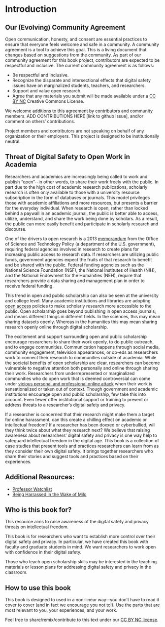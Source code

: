 # Introduction

## Our (Evolving) Community Agreement

Open communication, honesty, and consent are essential practices to ensure that everyone feels welcome and safe in a community. A community agreement is a tool to achieve this goal. This is a living document that changes based on suggestions from the community.  As part of our community agreement for this book project, contributors are expected to be respectful and inclusive. The current community agreement is as follows:
* Be respectful and inclusive.
* Recognize the disparate and intersectional effects that digital safety issues have on marginalized students, teachers, and researchers.
* Support and value open research.
* Agree that any materials you submit will be made available under a [CC BY NC](https://creativecommons.org/licenses/by-nc/4.0/legalcode) Creative Commons License.

We welcome additions to this agreement by contributors and community members. ADD CONTRIBUTIONS HERE [link to github issue], and/or comment on others’ contributions.

Project members and contributors are not speaking on behalf of any organization or their employers. This project is designed to be institutionally neutral.

## Threat of Digital Safety to Open Work in Academia

Researchers and academics are increasingly being called to work and publish “open”--in other words, to share their work freely with the public. In part due to the high cost of academic research publications, scholarly research is often only available to those with a university resource subscription in the form of databases or journals. This model privileges those with academic affiliations and more resources, but presents a barrier for the everyday individual. When research is open, rather than locked behind a paywall in an academic journal, the public is better able to access, utilize, understand, and share the work being done by scholars. As a result, the public can more easily benefit and participate in scholarly research and discourse.

One of the drivers to open research is a 2013 [memorandum](https://obamawhitehouse.archives.gov/blog/2013/02/22/expanding-public-access-results-federally-funded-research) from the Office of Science and Technology Policy (a department of the U.S. government), requiring federal agencies involved in research to create plans for increasing public access to research data. If researchers are utilizing public funds, government agencies expect the fruits of that research to benefit and be shared with the public. Federal funding agencies such as the National Science Foundation (NSF), the National Institutes of Health (NIH), and the National Endowment for the Humanities (NEH), require that researchers provide a data sharing and management plan in order to receive federal funding. 

This trend in open and public scholarship can also be seen at the university and college level. Many academic institutions and libraries are adopting [open access](https://roarmap.eprints.org/) policies to make scholarly research more accessible to the public. Open scholarship goes beyond publishing in open access journals, and means different things in different fields. In the sciences, this may mean sharing datasets openly. Whereas in the humanities this may mean sharing research openly online through digital scholarship.

The excitement and support surrounding open and public scholarship encourage researchers to share their work openly, to do public outreach, and to engage communities. Communication happens through social media, community engagement, television appearances, or op-eds as researchers work to connect their research to communities outside of academia. While the societal benefits of open scholarship are clear, researchers can become vulnerable to negative attention both personally and online through sharing their work. Researchers from underrepresented or marginalized communities who do open work that is deemed controversial can come under [vicious personal and professional online attack](https://www.npr.org/sections/ed/2018/04/04/590928008/professor-harassment) when their work is sensationalized or taken out of context. Though government and academic institutions encourage open and public scholarship, few take this into account. Even fewer offer institutional support or training to prevent or address threats to a researcher’s digital safety and privacy.

If a researcher is concerned that their research might make them a target for online harassment, can this create a chilling effect on academic or intellectual freedom? If a researcher has been doxxed or cyberbullied, will they think twice about what they research next? We believe that raising awareness about researchers’ digital safety and privacy is one way help to safeguard intellectual freedom in the digital age. This book is a collection of case studies that present tools and practices researchers can learn from as they consider their own digital safety. It brings together researchers who share their stories and suggest tools and practices based on their experiences. 

## Additional Resources:

* [Professor Watchlist](http://www.professorwatchlist.org/)
* [Being Harrassed in the Wake of Milo](https://academeblog.org/2017/02/06/being-harassed-in-the-wake-of-milo/)

## Who is this book for?

This resource aims to raise awareness of the digital safety and privacy threats on intellectual freedom.

This book is for researchers who want to establish more control over their digital safety and privacy. In particular, we have created this book with faculty and graduate students in mind. We want researchers to work open with confidence in their digital safety.

Those who teach open scholarship skills may be interested in the teaching materials or lesson plans for addressing digital safety and privacy in the classroom.


## How to use this book

This book is designed to used in a non-linear way--you don’t have to read it cover to cover (and in fact we encourage you not to!). Use the parts that are most relevant to you, your experiences, and your work. 

Feel free to share/remix/contribute to this text under our [CC BY NC license](https://creativecommons.org/licenses/by-nc/4.0/legalcode).


